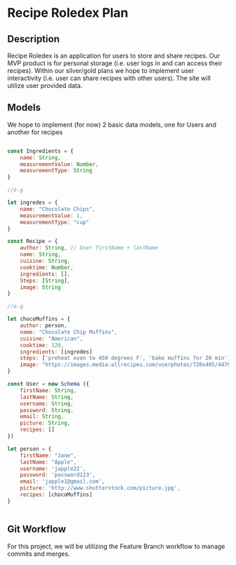 # Recipe Roledex Plan

## Description

Recipe Roledex is an application for users to store and share recipes. Our MVP product is for personal storage (i.e. user logs in and can access their recipes). Within our silver/gold plans we hope to implement user interactivity (i.e. user can share recipes with other users). The site will utilize user provided data.

## Models

We hope to implement (for now) 2 basic data models, one for Users and another for recipes

```Javascript

const Ingredients = {
    name: String,
    measurementValue: Number,
    measurementType: String
}

//e.g

let ingredes = {
    name: "Chocolate Chips",
    measurementValue: 1,
    measurementType: "cup"
}

const Recipe = {
    author: String, // User firstName + lastName
    name: String,
    cuisine: String,
    cooktime: Number,
    ingredients: [],
    Steps: [String],
    image: String
}

//e.g

let chocoMuffins = {
    author: person,
    name: "Chocolate Chip Muffins",
    cuisine: "American",
    cooktime: 120,
    ingredients: [ingredes]
    steps: ['preheat oven to 450 degrees F', 'bake muffins for 20 min']
    image: "https://images.media-allrecipes.com/userphotos/720x405/4470819.jpg"
}

const User = new Schema ({
    firstName: String,
    lastName: String,
    username: String,
    password: String,
    email: String,
    picture: String,
    recipes: []
})

let person = {
    firstName: "Jane",
    lastName: "Apple",
    username: 'japple22',
    password: 'password123',
    email: 'japple1@gmail.com',
    picture: 'http://www.shutterstock.com/picture.jpg',
    recipes: [chocoMuffins]
}



```

## Git Workflow

For this project, we will be utilizing the Feature Branch workflow to manage commits and merges.
